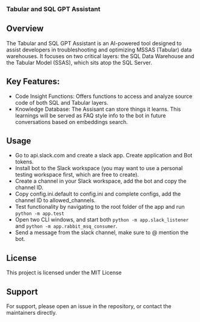 ### Tabular and SQL GPT Assistant
## Overview
The Tabular and SQL GPT Assistant is an AI-powered tool designed to assist developers in troubleshooting and optimizing MSSAS (Tabular) data warehouses. It focuses on two critical layers: the SQL Data Warehouse and the Tabular Model (SSAS), which sits atop the SQL Server.

## Key Features:
- Code Insight Functions: Offers functions to access and analyze source code of both SQL and Tabular layers.
- Knowledge Database: The Assisant can store things it learns. This learnings will be served as FAQ style info to the bot in future conversations based on embeddings search.  

## Usage
- Go to api.slack.com and create a slack app. Create application and Bot tokens.
- Install bot to the Slack workspace (you may want to use a personal testing workspace first, which are free to create).
- Create a channel in your Slack workspace, add the bot and copy the channel ID.
- Copy config.ini.default to config.ini and complete configs, add the channel ID to allowed_channels.
- Test functionality by navigating to the root folder of the app and run `python -m app.test`
- Open two CLI windows, and start both `python -m app.slack_listener` and `python -m app.rabbit_msq_consumer`.
- Send a message from the slack channel, make sure to @ mention the bot.

## License
This project is licensed under the MIT License

## Support
For support, please open an issue in the repository, or contact the maintainers directly.